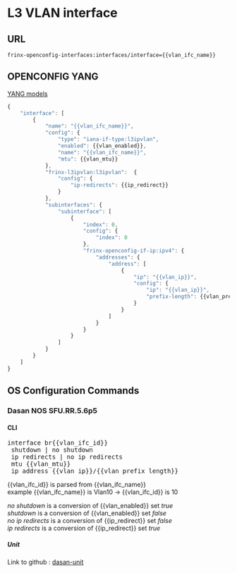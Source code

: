# L3 VLAN interface

## URL

```
frinx-openconfig-interfaces:interfaces/interface={{vlan_ifc_name}}
```

## OPENCONFIG YANG

[YANG models](https://github.com/FRINXio/openconfig/tree/master/interfaces/src/main/yang)

```javascript
{
    "interface": [
        {
            "name": "{{vlan_ifc_name}}",
            "config": {
                "type": "iana-if-type:l3ipvlan",
                "enabled": {{vlan_enabled}},
                "name": "{{vlan_ifc_name}}",
                "mtu": {{vlan_mtu}}
            },
            "frinx-l3ipvlan:l3ipvlan":  {
                "config": {
                    "ip-redirects": {{ip_redirect}}
                }
            },
            "subinterfaces": {
                "subinterface": [
                    {
                        "index": 0,
                        "config": {
                            "index": 0
                        },
                        "frinx-openconfig-if-ip:ipv4": {
                            "addresses": {
                                "address": [
                                    {
                                        "ip": "{{vlan_ip}}",
                                        "config": {
                                            "ip": "{{vlan_ip}}",
                                            "prefix-length": {{vlan_prefix_length}}
                                        }
                                    }
                                ]
                            }
                        }
                    }
                ]
            }
        }
    ]
}
```

## OS Configuration Commands

### Dasan NOS SFU.RR.5.6p5

#### CLI

<pre>
interface br{{vlan_ifc_id}}
 shutdown | no shutdown
 ip redirects | no ip redirects
 mtu {{vlan_mtu}}
 ip address {{vlan_ip}}/{{vlan_prefix_length}}
</pre>

{{vlan_ifc_id}} is parsed from {{vlan_ifc_name}}  
example {{vlan_ifc_name}} is Vlan10 -&gt; {{vlan_ifc_id}} is 10  

*no shutdown* is a conversion of {{vlan_enabled}} set *true*  
*shutdown* is a conversion of {{vlan_enabled}} set *false*  
*no ip redirects* is a conversion of {{ip_redirect}} set *false*  
*ip redirects* is a conversion of {{ip_redirect}} set *true*  


##### Unit

Link to github : [dasan-unit](https://github.com/FRINXio/cli-units/tree/master/dasan/interface)
